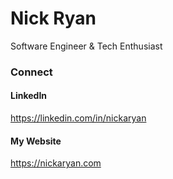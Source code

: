 # Nick Ryan

Software Engineer & Tech Enthusiast

### Connect
#### LinkedIn 
https://linkedin.com/in/nickaryan

#### My Website
https://nickaryan.com
